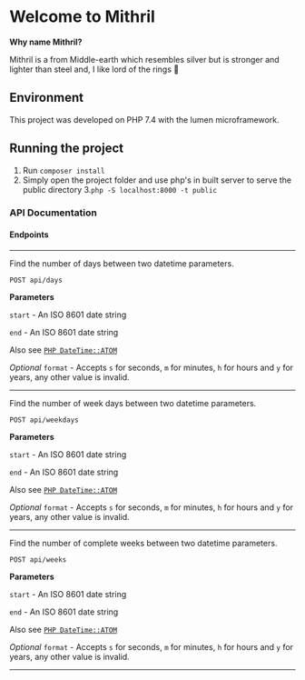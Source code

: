 # Welcome to Mithril

**Why name Mithril?**

Mithril is a from Middle-earth which resembles silver but is stronger and lighter than steel and, I like
lord of the rings 🙂


## Environment
This project was developed on PHP 7.4 with the lumen microframework.

## Running the project
1. Run `composer install`
2. Simply open the project folder and use php's in built server to serve the public directory
3.`php -S localhost:8000 -t public`

### API Documentation

#### Endpoints

---
Find the number of days between two datetime parameters.

```
POST api/days
```
**Parameters**

`start` - An ISO 8601 date string 

`end` - An ISO 8601 date string 

Also see [`PHP DateTime::ATOM`](https://www.php.net/manual/en/class.datetimeinterface.php#datetime.constants.atom)

*Optional* `format` - Accepts `s` for seconds, `m` for minutes, `h` for hours and `y` for years, any other value is invalid.

---

Find the number of week days between two datetime parameters.

```
POST api/weekdays
```
**Parameters**

`start` - An ISO 8601 date string 

`end` - An ISO 8601 date string 

Also see [`PHP DateTime::ATOM`](https://www.php.net/manual/en/class.datetimeinterface.php#datetime.constants.atom)

*Optional* `format` - Accepts `s` for seconds, `m` for minutes, `h` for hours and `y` for years, any other value is invalid.

---

Find the number of complete weeks between two datetime parameters.

```
POST api/weeks
```
**Parameters**

`start` - An ISO 8601 date string 

`end` - An ISO 8601 date string 

Also see [`PHP DateTime::ATOM`](https://www.php.net/manual/en/class.datetimeinterface.php#datetime.constants.atom)

*Optional* `format` - Accepts `s` for seconds, `m` for minutes, `h` for hours and `y` for years, any other value is invalid.

---
